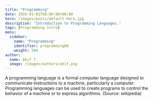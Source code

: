```yaml
---
title: "Programming"
date: 2016-01-01T00:00:00+00:00
hero: /images/posts/default-hero.jpg
description: "Introduction to Programming Languages."
tags: [Programming intro]
menu:
  sidebar:
    name: "Programming"
    identifier: programming00
    weight: 500
author:
  name: Akif T.
  image: /images/authors/akif.png
---
```


A programming language is a formal computer language designed to communicate instructions to a machine, particularly a computer. Programming languages can be used to create programs to control the behavior of a machine or to express algorithms. (Source: wikipedia)

